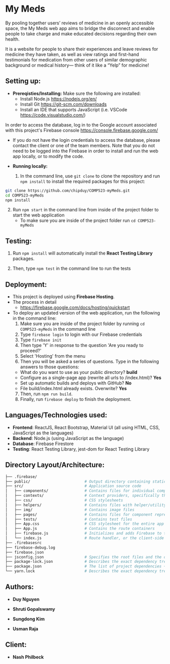 # My Meds

By pooling together users’ reviews of medicine in an openly accessible space, the My Meds web app aims to bridge the disconnect and enable people to take charge and make educated decisions regarding their own health. 

It is a website for people to share their experiences and leave reviews for medicine they have taken, as well as view ratings and first-hand testimonials for medication from other users of similar demographic background or medical history— think of it like a “Yelp” for medicine!


## Setting up:

* **Prereqisties/Installing:** 
Make sure the following are installed:
  * Install Node.js  https://nodejs.org/en/ 
  * Install Git https://git-scm.com/downloads
  * Install an IDE that supports JavaScript (i.e. VSCode https://code.visualstudio.com/)
  
In order to access the database, log in to the Google account associated with this project's Firebase console https://console.firebase.google.com/
  * If you do not have the login credentials to access the database, please contact the client or one of the team members. Note that you do not need to be logged into the Firebase in order to install and run the web app locally, or to modify the code. 

* **Running locally:**
  1. In the command line, use `git clone` to clone the repository and run `npm install` to install the required packages for this project:
```bash
git clone https://github.com/chipduy/COMP523-myMeds.git
cd COMP523-myMeds
npm install
```

  2. Run `npm start` in the command line from inside of the project folder to start the web application
		* To make sure you are inside of the project folder run `cd COMP523-myMeds`
  

## Testing:

  1. Run `npm install` will automatically install the **React Testing Library** packages.
 
  2. Then, type `npm test` in the command line to run the tests


## Deployment:

  * This project is deployed using **Firebase Hosting**.
  * The process in detail 
    * https://firebase.google.com/docs/hosting/quickstart
  * To deploy an updated version of the web application, run the following in the command line:
    1. Make sure you are inside of the project folder by running `cd COMP523-myMeds` in the command line
    2. Type `firebase login` to login with our Firebase credentials
    3. Type `firebase init`
    4. Then type 'Y' in response to the question 'Are you ready to proceed?'
    5. Select 'Hosting' from the menu
    6. Then you will be asked a series of questions. Type in the following answers to those questions:
      * What do you want to use as your public directory? **build**
      * Configure as a single-page app (rewrite all urls to /index.html)? **Yes**
      * Set up automatic builds and deploys with GitHub? **No**
      * File build/index.html already exists. Overwrite? **Yes**
    7. Then, run `npm run build`.
    8. Finally, run `firebase deploy` to finish the deployment.


## Languages/Technologies used:

  * **Frontend**: ReactJS, React Bootstrap, Material UI (all using HTML, CSS, JavaScript as the languages)
  * **Backend**:  Node.js (using JavaScript as the language)
  * **Database**: Firebase Firestore
  * **Testing**:  React Testing Library, jest-dom for React Testing Library


## Directory Layout/Architecture:

```bash
├── .firebase/                     
├── public/                        # Output directory containing static files
├── src/                           # Application source code
│   ├── components/                # Contains files for individual components that don't not represent full pages (ReviewForm.jsx, NavbarContainer.jsx, etc.)
│   ├── contexts/                  # Context providers, specifically the AuthContext.jsx file.
│   ├── css/                       # CSS stylesheets
│   ├── helpers/                   # Contains files with helper/utility functions
│   ├── img/                       # Contains image files
│   ├── pages/                     # Contains files for component representing full pages/screens in the app (Home.jsx, MedPage.jsx, LogIn.jsx, Faq.jsx, etc.)
│   ├── tests/                     # Contains test files
│   ├── App.css                    # CSS stylesheet for the entire app (for example, where the website's background is set)
│   ├── App.js                     # Contains the route containers
│   ├── firebase.js                # Initializes and adds Firebase to this JavaScript web app
│   └── index.js                   # Route handler, or the client-side entry point into the screen e.g. ReactDOM.render(<App />, container)
├── .firebasesrc                   
├── firebase-debug.log             
├── firebase.json                  
├── jsconfig.json                  # Specifies the root files and the options for the features provided by the JavaScript language service.
├── package-lock.json              # Describes the exact dependency tree that was used in the team's original environment
├── package.json                   # The list of project dependencies + NPM scripts
└── yarn.lock                      # Describes the exact dependency tree that was used
```


## Authors:

* **Duy Nguyen** 

* **Shruti Gopalswamy** 

* **Sungdong Kim**

* **Usman Raja** 


## Client:

* **Nash Philbeck** 


